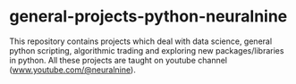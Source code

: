 # general-projects-python-neuralnine
This repository contains projects which deal with data science, general python scripting, algorithmic trading and exploring new packages/libraries in python. All these projects are taught on youtube channel (www.youtube.com/@neuralnine).
